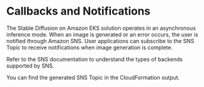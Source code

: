 # Callbacks and Notifications

The Stable Diffusion on Amazon EKS solution operates in an asynchronous inference mode. When an image is generated or an error occurs, the user is notified through Amazon SNS. User applications can subscribe to the SNS Topic to receive notifications when image generation is complete.

Refer to the SNS documentation to understand the types of backends supported by SNS.

You can find the generated SNS Topic in the CloudFormation output.